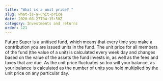```yaml
---
title: "What is a unit price? "
slug: what-is-a-unit-price
date: 2020-08-27T04:15:50Z
category: Investments and returns
order: 121
---
```


Future Super is a unitised fund, which means that every time you make a contribution you are issued units in the fund. The unit price for all members of the fund (the value of a unit) is calculated every week day and changes based on the value of the assets the fund invests in, as well as the fees and taxes that are due. As the unit price fluctuates so too will your balance, as your balance is calculated as the number of units you hold multiplied by the unit price on any particular day.
